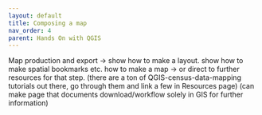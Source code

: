 ```yaml
---
layout: default
title: Composing a map
nav_order: 4
parent: Hands On with QGIS
---
```



Map production and export → show how to make a layout. show how to make spatial bookmarks etc. how to make a map → or direct to further resources for that step. 
(there are a ton of QGIS-census-data-mapping tutorials out there, go through them and link a few in Resources page)
(can make page that documents download/workflow solely in GIS for further information) 
